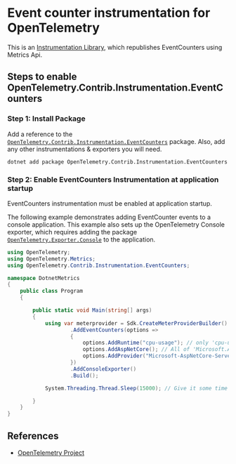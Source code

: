 # Event counter instrumentation for OpenTelemetry

This is an
[Instrumentation Library](https://github.com/open-telemetry/opentelemetry-specification/blob/main/specification/glossary.md#instrumentation-library),
which republishes EventCounters using Metrics Api. 

## Steps to enable OpenTelemetry.Contrib.Instrumentation.EventCounters

### Step 1: Install Package

Add a reference to the
[`OpenTelemetry.Contrib.Instrumentation.EventCounters`](https://www.nuget.org/packages/OpenTelemetry.Contrib.Instrumentation.EventCounters)
package. Also, add any other instrumentations & exporters you will need.

```shell
dotnet add package OpenTelemetry.Contrib.Instrumentation.EventCounters
```

### Step 2: Enable EventCounters Instrumentation at application startup

EventCounters instrumentation must be enabled at application startup.

The following example demonstrates adding EventCounter events to a
console application. This example also sets up the OpenTelemetry Console
exporter, which requires adding the package
[`OpenTelemetry.Exporter.Console`](https://www.nuget.org/packages/OpenTelemetry.Exporter.Console)
to the application.

```csharp
using OpenTelemetry;
using OpenTelemetry.Metrics;
using OpenTelemetry.Contrib.Instrumentation.EventCounters;

namespace DotnetMetrics
{
    public class Program
    {

        public static void Main(string[] args)
        {
            using var meterprovider = Sdk.CreateMeterProviderBuilder()
                    .AddEventCounters(options =>
                    {
                        options.AddRuntime("cpu-usage"); // only 'cpu-usage' from 'System.Runtime'
                        options.AddAspNetCore(); // All of 'Microsoft.AspNetCore.Hosting'
                        options.AddProvider("Microsoft-AspNetCore-Server-Kestrel", "total-connections"); // add any other event counter
                    })
                    .AddConsoleExporter()
                    .Build();

            System.Threading.Thread.Sleep(15000); // Give it some time to record metrics

        }
    }
}
```

## References

* [OpenTelemetry Project](https://opentelemetry.io/)
